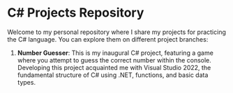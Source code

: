# C# Projects Repository

Welcome to my personal repository where I share my projects for practicing the C# language. You can explore them on different project branches:

1. **Number Guesser**: This is my inaugural C# project, featuring a game where you attempt to guess the correct number within the console. Developing this project acquainted me with Visual Studio 2022, the fundamental structure of C# using .NET, functions, and basic data types.
